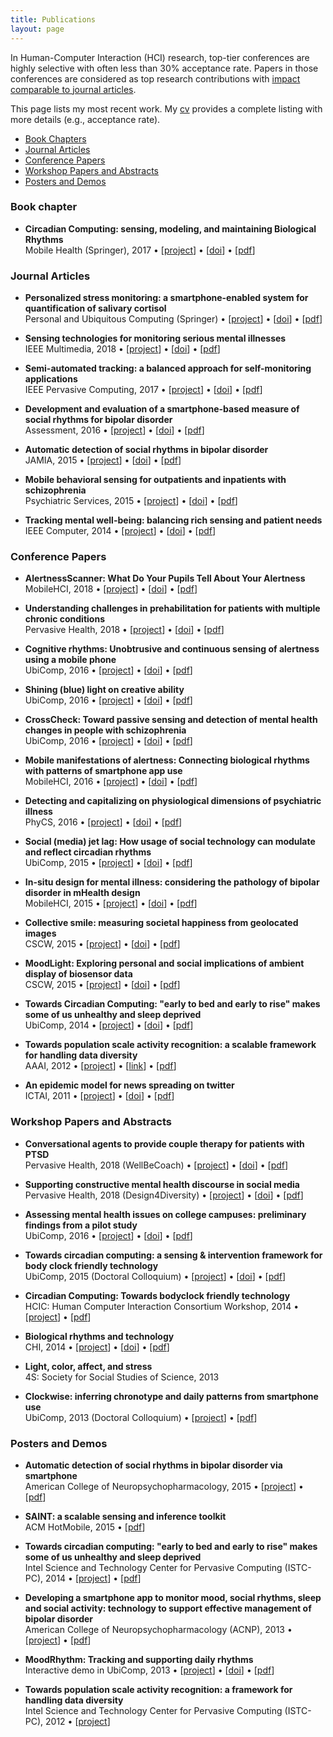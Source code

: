 ```yaml
---
title: Publications
layout: page
---
```


In Human-Computer Interaction (HCI) research, top-tier conferences are highly
selective with often less than 30% acceptance rate. Papers in those conferences
are considered as top research contributions with
[impact comparable to journal articles](https://doi.org/10.1145/1743546.1743569).

This page lists my most recent work. My [cv](/files/cv.pdf) provides a complete listing
with more details (e.g., acceptance rate).

* [Book Chapters](#book-chapter)
* [Journal Articles](#journal-articles)
* [Conference Papers](#conference-papers)
* [Workshop Papers and Abstracts](#workshop-papers-and-abstracts)
* [Posters and Demos](#posters-and-demos)

### Book chapter ###

* **Circadian Computing: sensing, modeling, and maintaining Biological Rhythms** <br />
Mobile Health (Springer), 2017 &bull;
\[[project](/projects/clockwise.html)\] &bull; \[[doi](https://doi.org/10.1007/978-3-319-51394-2_3)\] &bull; \[[pdf](/files/pubs/circadian-computing-book-2017.pdf)\]

### Journal Articles ###

* **Personalized stress monitoring: a smartphone-enabled system for quantification of salivary cortisol** <br />
Personal and Ubiquitous Computing (Springer) &bull;
\[[project](/projects/clockwise.html)\] &bull; \[[doi](https://doi.org/10.1007/s00779-018-1164-z)\] &bull; \[[pdf](/files/pubs/cortisol-personal-ubicomp-2018.pdf)\]

* **Sensing technologies for monitoring serious mental illnesses** <br />
IEEE Multimedia, 2018 &bull;
\[[project](/projects/#)\] &bull; \[[doi](https://doi.org/10.1109/MMUL.2018.011921236)\] &bull; \[[pdf](/files/pubs/sensing-technology-ieee-2018.pdf)\]

* **Semi-automated tracking: a balanced approach for self-monitoring applications** <br />
IEEE Pervasive Computing, 2017 &bull;
\[[project](/projects/#)\] &bull; \[[doi](https://doi.org/10.1109/MPRV.2017.18)\] &bull; \[[pdf](/files/pubs/semi-automated-tracking-pervasive-2017.pdf)\]

* **Development and evaluation of a smartphone-based measure of social rhythms for bipolar disorder** <br />
Assessment, 2016 &bull;
\[[project](/projects/mood-rhythm.html)\] &bull; \[[doi](https://doi.org/10.1177/1073191116656794)\] &bull; \[[pdf](/files/pubs/moodrhythm-assessment-2016.pdf)\]

* **Automatic detection of social rhythms in bipolar disorder** <br />
JAMIA, 2015 &bull;
\[[project](/projects/mood-rhythm.html)\] &bull; \[[doi](https://doi.org/10.1093/jamia/ocv200)\] &bull; \[[pdf](/files/pubs/moodrhythm-jamia-2015.pdf)\]

* **Mobile behavioral sensing for outpatients and inpatients with schizophrenia** <br />
Psychiatric Services, 2015 &bull;
\[[project](/projects/eureka.html)\] &bull; \[[doi](https://doi.org/10.1176/appi.ps.201500130)\] &bull; \[[pdf](/files/pubs/behavior-eureka-ps-2015.pdf)\]

* **Tracking mental well-being: balancing rich sensing and patient needs** <br />
IEEE Computer, 2014 &bull;
\[[project](/projects/mood-rhythm.html)\] &bull; \[[doi](https://doi.org/10.1109/MC.2014.107)\] &bull; \[[pdf](/files/pubs/tracking-ieee-2014.pdf)\]

### Conference Papers ###

* **AlertnessScanner: What Do Your Pupils Tell About Your Alertness** <br />
MobileHCI, 2018 &bull;
\[[project](projects/alertness-performance.html)\] &bull; \[[doi](https://doi.org/10.1145/3229434.3229456)\] &bull; \[[pdf](/files/pubs/alertness-mobilehci-2018.pdf)\]

* **Understanding challenges in prehabilitation for patients with multiple chronic conditions** <br />
Pervasive Health, 2018 &bull;
\[[project](/projects/#)\] &bull; \[[doi](https://doi.org/10.1145/3240925.3240959)\] &bull; \[[pdf](/files/pubs/prehab-pervasive-health-2018.pdf)\]

* **Cognitive rhythms: Unobtrusive and continuous sensing of alertness using a mobile phone** <br />
UbiComp, 2016 &bull;
\[[project](/projects/alertness-performance.html)\] &bull; \[[doi](https://doi.org/10.1145/2971648.2971712)\] &bull; \[[pdf](/files/pubs/cognitive-rhythms-ubicomp-2016.pdf)\]

* **Shining (blue) light on creative ability** <br />
UbiComp, 2016 &bull;
\[[project](/projects/creativity.html)\] &bull; \[[doi](https://doi.org/10.1145/2971648.2971751)\] &bull; \[[pdf](/files/pubs/creativity-ubicomp-2016.pdf)\]

* **CrossCheck: Toward passive sensing and detection of mental health changes in people with schizophrenia** <br />
UbiComp, 2016 &bull;
\[[project](/projects/eureka.html)\] &bull; \[[doi](https://doi.org/10.1145/2971648.2971740)\] &bull; \[[pdf](/files/pubs/crosscheck-ubicomp-2016.pdf)\]

* **Mobile manifestations of alertness: Connecting biological rhythms with patterns of smartphone app use** <br />
MobileHCI, 2016 &bull;
\[[project](/projects/alertness-performance.html)\] &bull; \[[doi](https://doi.org/10.1145/2935334.293538)\] &bull; \[[pdf](/files/pubs/alertness-mobilehci-2016.pdf)\]

* **Detecting and capitalizing on physiological dimensions of psychiatric illness** <br />
PhyCS, 2016 &bull;
\[[project](/projects/mood-rhythm.html)\] &bull; \[[doi](https://doi.org/10.5220/0005952600980104)\] &bull; \[[pdf](/files/pubs/moodrhythm-phycs-2016.pdf)\]

* **Social (media) jet lag: How usage of social technology can modulate and reflect circadian rhythms** <br />
UbiComp, 2015 &bull;
\[[project](/projects/cr-distruption-phone-sensing.html)\] &bull; \[[doi](https://doi.org/10.1145/2750858.2807522)\] &bull; \[[pdf](/files/pubs/social-media-jet-lag-ubicomp-2015.pdf)\]

* **In-situ design for mental illness: considering the pathology of bipolar disorder in mHealth design** <br />
MobileHCI, 2015 &bull;
\[[project](/projects/mood-rhythm.html)\] &bull; \[[doi](https://doi.org/10.1145/2785830.2785866)\] &bull; \[[pdf](/files/pubs/moodrhythm-mobilehci-2015.pdf)\]

* **Collective smile: measuring societal happiness from geolocated images** <br />
CSCW, 2015 &bull;
\[[project](/projects/sentiment-analysis-image.html)\] &bull; \[[doi](https://doi.org/10.1145/2675133.2675186)\] &bull; \[[pdf](/files/pubs/collective-smile-cscw-2015.pdf)\]

* **MoodLight: Exploring personal and social implications of ambient display of biosensor data** <br />
CSCW, 2015 &bull;
\[[project](/projects/#)\] &bull; \[[doi](https://doi.org/10.1145/2675133.2675191)\] &bull; \[[pdf](/files/pubs/moodlight-cscw-2015.pdf)\]

* **Towards Circadian Computing: "early to bed and early to rise" makes some of us unhealthy and sleep deprived** <br />
UbiComp, 2014 &bull;
\[[project](/projects/clockwise.html)\] &bull; \[[doi](https://doi.org/10.1145/2632048.2632100)\] &bull; \[[pdf](/files/pubs/circadian-computing-ubicomp-2014.pdf)\]

* **Towards population scale activity recognition: a scalable framework for handling data diversity** <br />
AAAI, 2012 &bull;
\[[project](/projects/csn.html)\] &bull; \[[link](https://www.aaai.org/ocs/index.php/AAAI/AAAI12/paper/viewPaper/5169)\] &bull; \[[pdf](/files/pubs/activity-recognition-aaai-2012.pdf)\]

* **An epidemic model for news spreading on twitter** <br />
ICTAI, 2011 &bull;
\[[project](/projects/#)\] &bull; \[[doi](https://doi.org/10.1109/ICTAI.2011.33)\] &bull; \[[pdf](/files/pubs/twitter-ictai-2011.pdf)\]


### Workshop Papers and Abstracts ###

* **Conversational agents to provide couple therapy for patients with PTSD** <br />
Pervasive Health, 2018 (WellBeCoach) &bull;
\[[project](/projects/#)\] &bull; \[[doi](https://doi.org/10.1145/3240925.3240933)\] &bull; \[[pdf](/files/pubs/ca-ptsd-pervasive-health-2018.pdf)\]

* **Supporting constructive mental health discourse in social media** <br />
Pervasive Health, 2018 (Design4Diversity) &bull;
\[[project](/projects/#)\] &bull; \[[doi](https://doi.org/10.1145/3240925.3240930)\] &bull; \[[pdf](/files/pubs/discourse-pervasive-health-2018.pdf)\]

* **Assessing mental health issues on college campuses: preliminary findings from a pilot study** <br />
UbiComp, 2016 &bull;
\[[project](/projects/campus-life.html)\] &bull; \[[doi](https://doi.org/10.1145/2968219.2968308)\] &bull; \[[pdf](/files/pubs/campus-life-ubicomp-2016.pdf)\]

* **Towards circadian computing: a sensing & intervention framework for body clock friendly technology** <br />
UbiComp, 2015 (Doctoral Colloquium) &bull;
\[[project](/projects/clockwise.html)\] &bull; \[[doi](https://doi.org/10.1145/2800835.2801657)\] &bull; \[[pdf](/files/pubs/circadian-computing-ubicomp-2015.pdf)\]

* **Circadian Computing: Towards bodyclock friendly technology** <br />
HCIC: Human Computer Interaction Consortium Workshop, 2014 &bull;
\[[project](/projects/clockwise.html)\] &bull; \[[pdf](/files/pubs/clockwise-hcic-2014.pdf)\]

* **Biological rhythms and technology** <br />
CHI, 2014 &bull;
\[[project](/projects/clockwise.html)\] &bull; \[[doi](https://doi.org/10.1145/2559206.2559230)\] &bull; \[[pdf](/files/pubs/biological-rhythms-chi-2014.pdf)\]

* **Light, color, affect, and stress** <br />
4S: Society for Social Studies of Science, 2013

* **Clockwise: inferring chronotype and daily patterns from smartphone use** <br />
UbiComp, 2013 (Doctoral Colloquium) &bull;
\[[project](/projects/clockwise.html)\] &bull; \[[pdf](/files/pubs/clockwise-ubicomp-2013.pdf)\]

### Posters and Demos ###

* **Automatic detection of social rhythms in bipolar disorder via smartphone** <br />
American College of Neuropsychopharmacology, 2015 &bull;
\[[project](/projects/mood-rhythm.html)\] &bull; \[[pdf](/files/posters/moodrhythm-acnp-2015.pdf)\]

* **SAINT: a scalable sensing and inference toolkit** <br />
ACM HotMobile, 2015 &bull;
\[[pdf](/files/pubs/saint-hotmobile-2015.pdf)\]

* **Towards circadian computing: "early to bed and early to rise" makes some of us unhealthy and sleep deprived** <br />
Intel Science and Technology Center for Pervasive Computing (ISTC-PC), 2014 &bull;
\[[project](/projects/clockwise.html)\] &bull; \[[pdf](/files/posters/clockwise-istc-2014.pdf)\]

* **Developing a smartphone app to monitor mood, social rhythms, sleep and social activity: technology to support effective management of bipolar disorder** <br />
American College of Neuropsychopharmacology (ACNP), 2013 &bull;
\[[project](/projects/mood-rhythm.html)\] &bull; \[[pdf](/files/posters/moodrhythm-acnp-2013.pdf)\]

* **MoodRhythm: Tracking and supporting daily rhythms** <br />
Interactive demo in UbiComp, 2013 &bull;
\[[project](/projects/mood-rhythm.html)\] &bull; \[[doi](https://dx.doi.org/10.1145/2494091.2494111)\] &bull; \[[pdf](/files/pubs/moodrhythm-demo-ubicomp-2013.pdf)\]

* **Towards population scale activity recognition: a framework for handling data diversity** <br />
Intel Science and Technology Center for Pervasive Computing (ISTC-PC), 2012 &bull;
\[[project](/projects/csn.html)\]
